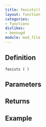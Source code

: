 ```yaml
---
title: fexists()
layout: function
categories:
- functions
divlikes:
- bennugd
module: mod_file
---
```


## Definition

    fexists ( )

## Parameters

## Returns

## Example
